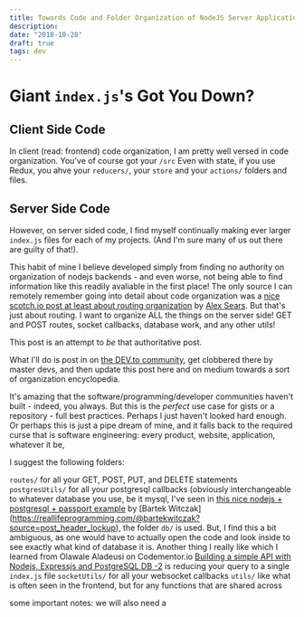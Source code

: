 ```yaml
---
title: Towards Code and Folder Organization of NodeJS Server Applications
description:
date: "2018-10-28"
draft: true
tags: dev
---
```


# Giant `index.js`'s Got You Down?

## Client Side Code

In client (read: frontend) code organization, I am pretty well versed in code organization. You've of course got your `/src` Even with state, if you use Redux, you ahve your `reducers/`, your `store` and your `actions/` folders and files. 

## Server Side Code

However, on server sided code, I find myself continually making ever larger `index.js` files for each of my projects. (And I'm sure many of us out there are guilty of that!). 

This habit of mine I believe developed simply from finding no authority on organization of nodejs backends - and even worse, not being able to find information like this readily avaliable in the first place! The only source I can remotely remember going into detail about code organization was a [nice scotch.io post at least about routing organization](https://scotch.io/tutorials/keeping-api-routing-clean-using-express-routers) by [Alex Sears](https://scotch.io/@searsaw). But that's just about routing. I want to organize ALL the things on the server side! GET and POST routes, socket callbacks, database work, and any other utils!

This post is an attempt to _be_ that authoritative post. 

What I'll do is post in on [the DEV.to community](https://dev.to), get clobbered there by master devs, and then update this post here and on medium towards a sort of organization encyclopedia.

It's amazing that the software/programming/developer communities haven't built - indeed, you always. But this is the _perfect_ use case for gists or a repository - full best practices. Perhaps I just haven't looked hard enough. Or perhaps this is just a pipe dream of mine, and it falls back to the required curse that is software engineering: every product, website, application, whatever it be, 

I suggest the following folders:

`routes/` for all your GET, POST, PUT, and DELETE statements
`postgresUtils/` for all your postgresql callbacks (obviously interchangeable to whatever database you use, be it mysql, I've seen in [this nice nodejs + postgresql + passport example](https://reallifeprogramming.com/node-authentication-with-passport-postgres-ef93e2d520e7) by [Bartek Witczak] (https://reallifeprogramming.com/@bartekwitczak?source=post_header_lockup), the folder `db/` is used. But, I find this a bit ambiguous, as one would have to actually open the code and look inside to see exactly what kind of database it is. Another thing I really like which I learned from Olawale Aladeusi on Codementor.io [Building a simple API with Nodejs, Expressjs and PostgreSQL DB -2](https://www.codementor.io/olawalealadeusi896/building-a-simple-api-with-nodejs-expressjs-and-postgresql-db-masuu56t7) is reducing your query to a single `index.js` file
`socketUtils/` for all your websocket callbacks
`utils/` like what is often seen in the frontend, but for any functions that are shared across

some important notes: we will also need a 